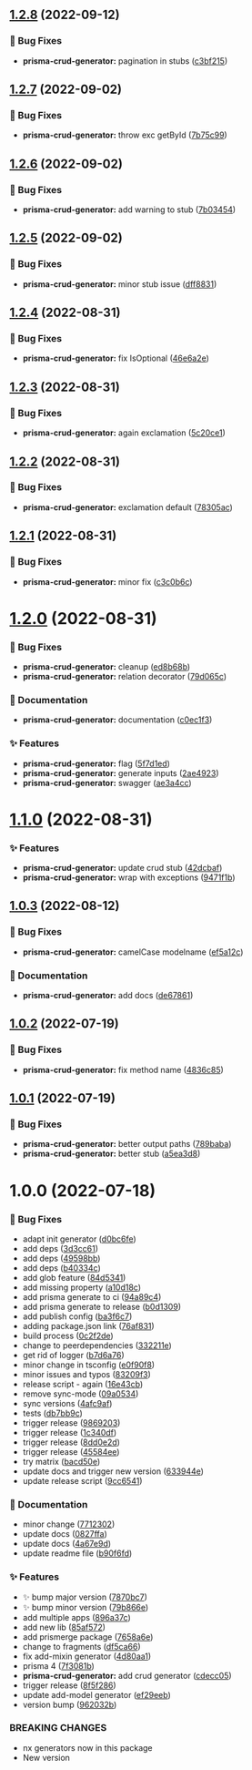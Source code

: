## [1.2.8](https://github.com/prisma-utils/prisma-utils/compare/@prisma-utils/prisma-crud-generator@1.2.7...@prisma-utils/prisma-crud-generator@1.2.8) (2022-09-12)


### :bug: Bug Fixes

* **prisma-crud-generator:** pagination in stubs ([c3bf215](https://github.com/prisma-utils/prisma-utils/commit/c3bf2159f8d8600a0c471aef4255eec3aaedd19e))

## [1.2.7](https://github.com/prisma-utils/prisma-utils/compare/@prisma-utils/prisma-crud-generator@1.2.6...@prisma-utils/prisma-crud-generator@1.2.7) (2022-09-02)


### :bug: Bug Fixes

* **prisma-crud-generator:** throw exc getById ([7b75c99](https://github.com/prisma-utils/prisma-utils/commit/7b75c99cb200d3736d2485ba51793633837456d8))

## [1.2.6](https://github.com/prisma-utils/prisma-utils/compare/@prisma-utils/prisma-crud-generator@1.2.5...@prisma-utils/prisma-crud-generator@1.2.6) (2022-09-02)


### :bug: Bug Fixes

* **prisma-crud-generator:** add warning to stub ([7b03454](https://github.com/prisma-utils/prisma-utils/commit/7b03454ee653c034fab4a4aa39ce6c81f9b488ea))

## [1.2.5](https://github.com/prisma-utils/prisma-utils/compare/@prisma-utils/prisma-crud-generator@1.2.4...@prisma-utils/prisma-crud-generator@1.2.5) (2022-09-02)


### :bug: Bug Fixes

* **prisma-crud-generator:** minor stub issue ([dff8831](https://github.com/prisma-utils/prisma-utils/commit/dff88314591e1712f10328727e108c0c727764a5))

## [1.2.4](https://github.com/prisma-utils/prisma-utils/compare/@prisma-utils/prisma-crud-generator@1.2.3...@prisma-utils/prisma-crud-generator@1.2.4) (2022-08-31)


### :bug: Bug Fixes

* **prisma-crud-generator:** fix IsOptional ([46e6a2e](https://github.com/prisma-utils/prisma-utils/commit/46e6a2e2558385a7a0962046e57ad2b485ccc870))

## [1.2.3](https://github.com/prisma-utils/prisma-utils/compare/@prisma-utils/prisma-crud-generator@1.2.2...@prisma-utils/prisma-crud-generator@1.2.3) (2022-08-31)


### :bug: Bug Fixes

* **prisma-crud-generator:** again exclamation ([5c20ce1](https://github.com/prisma-utils/prisma-utils/commit/5c20ce151989e313d0089a264542821c8772d07a))

## [1.2.2](https://github.com/prisma-utils/prisma-utils/compare/@prisma-utils/prisma-crud-generator@1.2.1...@prisma-utils/prisma-crud-generator@1.2.2) (2022-08-31)


### :bug: Bug Fixes

* **prisma-crud-generator:** exclamation default ([78305ac](https://github.com/prisma-utils/prisma-utils/commit/78305ace71524f7b5733ff198be4710fba3bbdd9))

## [1.2.1](https://github.com/prisma-utils/prisma-utils/compare/@prisma-utils/prisma-crud-generator@1.2.0...@prisma-utils/prisma-crud-generator@1.2.1) (2022-08-31)


### :bug: Bug Fixes

* **prisma-crud-generator:** minor fix ([c3c0b6c](https://github.com/prisma-utils/prisma-utils/commit/c3c0b6c0a2787cfc33fde731c8aa2dda055a829d))

# [1.2.0](https://github.com/prisma-utils/prisma-utils/compare/@prisma-utils/prisma-crud-generator@1.1.0...@prisma-utils/prisma-crud-generator@1.2.0) (2022-08-31)


### :bug: Bug Fixes

* **prisma-crud-generator:** cleanup ([ed8b68b](https://github.com/prisma-utils/prisma-utils/commit/ed8b68b40549fadf898445f3c99d804e4eab131a))
* **prisma-crud-generator:** relation decorator ([79d065c](https://github.com/prisma-utils/prisma-utils/commit/79d065cf12621a653cf6f35e24b1fdeec3f2e17b))


### :memo: Documentation

* **prisma-crud-generator:** documentation ([c0ec1f3](https://github.com/prisma-utils/prisma-utils/commit/c0ec1f3276df25ee5f43533772e8142a1e9589a3))


### :sparkles: Features

* **prisma-crud-generator:** flag ([5f7d1ed](https://github.com/prisma-utils/prisma-utils/commit/5f7d1edc8a0f14b784fff789c56b2b47c3b02fa5))
* **prisma-crud-generator:** generate inputs ([2ae4923](https://github.com/prisma-utils/prisma-utils/commit/2ae49234df772b7e144059a2190de4849ab2aa79))
* **prisma-crud-generator:** swagger ([ae3a4cc](https://github.com/prisma-utils/prisma-utils/commit/ae3a4ccec2d9ff2cc17175e3dff11ea9be147b75))

# [1.1.0](https://github.com/prisma-utils/prisma-utils/compare/@prisma-utils/prisma-crud-generator@1.0.3...@prisma-utils/prisma-crud-generator@1.1.0) (2022-08-31)


### :sparkles: Features

* **prisma-crud-generator:** update crud stub ([42dcbaf](https://github.com/prisma-utils/prisma-utils/commit/42dcbaf48abbbf1e2c98d438b186b331a0c64892))
* **prisma-crud-generator:** wrap with exceptions ([9471f1b](https://github.com/prisma-utils/prisma-utils/commit/9471f1bfb94fb56d531570f46bdcb90f22339567))

## [1.0.3](https://github.com/prisma-utils/prisma-utils/compare/@prisma-utils/prisma-crud-generator@1.0.2...@prisma-utils/prisma-crud-generator@1.0.3) (2022-08-12)


### :bug: Bug Fixes

* **prisma-crud-generator:** camelCase modelname ([ef5a12c](https://github.com/prisma-utils/prisma-utils/commit/ef5a12c289a62130fc3dd17c6ee70abeb6754b4c))


### :memo: Documentation

* **prisma-crud-generator:** add docs ([de67861](https://github.com/prisma-utils/prisma-utils/commit/de67861b5b3306a05152a8746c85ab0c8a6f7f1f))

## [1.0.2](https://github.com/prisma-utils/prisma-utils/compare/@prisma-utils/prisma-crud-generator@1.0.1...@prisma-utils/prisma-crud-generator@1.0.2) (2022-07-19)


### :bug: Bug Fixes

* **prisma-crud-generator:** fix method name ([4836c85](https://github.com/prisma-utils/prisma-utils/commit/4836c8518c129a2720b57cfb69f38f88123e6630))

## [1.0.1](https://github.com/prisma-utils/prisma-utils/compare/@prisma-utils/prisma-crud-generator@1.0.0...@prisma-utils/prisma-crud-generator@1.0.1) (2022-07-19)


### :bug: Bug Fixes

* **prisma-crud-generator:** better output paths ([789baba](https://github.com/prisma-utils/prisma-utils/commit/789baba9a5c540110352eb3aee2768d93d757267))
* **prisma-crud-generator:** better stub ([a5ea3d8](https://github.com/prisma-utils/prisma-utils/commit/a5ea3d86910c88c64ae30658ce66a1d9ff57dc41))

# 1.0.0 (2022-07-18)


### :bug: Bug Fixes

* adapt init generator ([d0bc6fe](https://github.com/prisma-utils/prisma-utils/commit/d0bc6fe5e17d048ddd7658730d34dce1489de867))
* add deps ([3d3cc61](https://github.com/prisma-utils/prisma-utils/commit/3d3cc617092f4b964435b8986c95ab912ebfaa2d))
* add deps ([49598bb](https://github.com/prisma-utils/prisma-utils/commit/49598bb166a3f8cd6168e03de203e503097b5b81))
* add deps ([b40334c](https://github.com/prisma-utils/prisma-utils/commit/b40334c2e49266abebe498351ef85a8d86b2838f))
* add glob feature ([84d5341](https://github.com/prisma-utils/prisma-utils/commit/84d534149d21715b88c137389f24eadeb351feff))
* add missing property ([a10d18c](https://github.com/prisma-utils/prisma-utils/commit/a10d18cd8d72f3f60cb0e24bc0e3cf9369058bcc))
* add prisma generate to ci ([94a89c4](https://github.com/prisma-utils/prisma-utils/commit/94a89c48ee057701486a826988a95d41c0a30d8e))
* add prisma generate to release ([b0d1309](https://github.com/prisma-utils/prisma-utils/commit/b0d130928b6f2ef06115d50d67a9bc598a9897cd))
* add publish config ([ba3f6c7](https://github.com/prisma-utils/prisma-utils/commit/ba3f6c73a29f482b5e6070c1ec9d68d8c76c8746))
* adding package.json link ([76af831](https://github.com/prisma-utils/prisma-utils/commit/76af83118bcc8403471c4888a6cdead0b9baf5fc))
* build process ([0c2f2de](https://github.com/prisma-utils/prisma-utils/commit/0c2f2de1909cc1cd8bc56f2750881e6ee2a15d93))
* change to peerdependencies ([332211e](https://github.com/prisma-utils/prisma-utils/commit/332211e7269b4db0388e7ed9387af10db3212596))
* get rid of logger ([b7d6a76](https://github.com/prisma-utils/prisma-utils/commit/b7d6a76de22315e56426f7fc23fe2ab02e38878b))
* minor change in tsconfig ([e0f90f8](https://github.com/prisma-utils/prisma-utils/commit/e0f90f882a50aef3261512d2fb89b86f45407328))
* minor issues and typos ([83209f3](https://github.com/prisma-utils/prisma-utils/commit/83209f38055c11969707a95feffc516a14adf6a8))
* release script - again ([16e43cb](https://github.com/prisma-utils/prisma-utils/commit/16e43cb3acbe209df58d95e2b98b9dd3ca9eb192))
* remove sync-mode ([09a0534](https://github.com/prisma-utils/prisma-utils/commit/09a0534f73601b5d39d11d28bd3c646081a0531b))
* sync versions ([4afc9af](https://github.com/prisma-utils/prisma-utils/commit/4afc9afc3aa131fac6e965f57d1a7d0025aca209))
* tests ([db7bb9c](https://github.com/prisma-utils/prisma-utils/commit/db7bb9c17efb1816374afe76d67ebef245ea71b1))
* trigger release ([9869203](https://github.com/prisma-utils/prisma-utils/commit/986920360f71906bbdc988cc073cec7716b6eb68))
* trigger release ([1c340df](https://github.com/prisma-utils/prisma-utils/commit/1c340df3723b0c1f8f68a130fa2e60bef84af969))
* trigger release ([8dd0e2d](https://github.com/prisma-utils/prisma-utils/commit/8dd0e2d26d061e552295b11dc141aa912e721218))
* trigger release ([45584ee](https://github.com/prisma-utils/prisma-utils/commit/45584eef862c50cf8cf9094ce4578842979e834c))
* try matrix ([bacd50e](https://github.com/prisma-utils/prisma-utils/commit/bacd50e292a817c65bb506169360ae51dc57a7fc))
* update docs and trigger new version ([633944e](https://github.com/prisma-utils/prisma-utils/commit/633944e297f74bf9cbaa96abee119c07373a170f))
* update release script ([9cc6541](https://github.com/prisma-utils/prisma-utils/commit/9cc65411aab268860b77b3218ed4aa7073980f37))


### :memo: Documentation

* minor change ([7712302](https://github.com/prisma-utils/prisma-utils/commit/77123024ce4bab74f05058156c6c60f401754dd3))
* update docs ([0827ffa](https://github.com/prisma-utils/prisma-utils/commit/0827ffa16b62e57ca01ed4f72c61e8684333bbba))
* update docs ([4a67e9d](https://github.com/prisma-utils/prisma-utils/commit/4a67e9dfb080a6e953410bf108e470f94033df2d))
* update readme file ([b90f6fd](https://github.com/prisma-utils/prisma-utils/commit/b90f6fddb085f7acdf749479bdaa55b78078114e))


### :sparkles: Features

* :sparkles: bump major version ([7870bc7](https://github.com/prisma-utils/prisma-utils/commit/7870bc7baedb2943ad488ca8073106b9216bf884))
* :sparkles: bump minor version ([79b866e](https://github.com/prisma-utils/prisma-utils/commit/79b866eba364235e83391dc0835d64a8bd80f38d))
* add multiple apps ([896a37c](https://github.com/prisma-utils/prisma-utils/commit/896a37c08ad3bcb9b5975c110525847e0bfaf0d8))
* add new lib ([85af572](https://github.com/prisma-utils/prisma-utils/commit/85af5727b53d129036ee8265f2a0eab1fcf7ab30))
* add prismerge package ([7658a6e](https://github.com/prisma-utils/prisma-utils/commit/7658a6e506ecd91c4ef0505ea373cb4508d63021))
* change to fragments ([df5ca66](https://github.com/prisma-utils/prisma-utils/commit/df5ca661e66f45b0841c7f03ac0e98890fbc65f8))
* fix add-mixin generator ([4d80aa1](https://github.com/prisma-utils/prisma-utils/commit/4d80aa10597f822ed43ecf3b3249519b44e94bcf))
* prisma 4 ([7f3081b](https://github.com/prisma-utils/prisma-utils/commit/7f3081b5184770904dc1483d1714478c3bf19cc3))
* **prisma-crud-generator:** add crud generator ([cdecc05](https://github.com/prisma-utils/prisma-utils/commit/cdecc05f8a42a6227927e911468b1b5a3b14cd4b))
* trigger release ([8f5f286](https://github.com/prisma-utils/prisma-utils/commit/8f5f286e4a41cba5358510fcc9faad12399cbb2d))
* update add-model generator ([ef29eeb](https://github.com/prisma-utils/prisma-utils/commit/ef29eebe43fa145b49f1fe9d340c282e3e7496f0))
* version bump ([962032b](https://github.com/prisma-utils/prisma-utils/commit/962032b0d2aeed2d38f9b9186158f89e36f2ce44))


### BREAKING CHANGES

* nx generators now in this package
* New version
